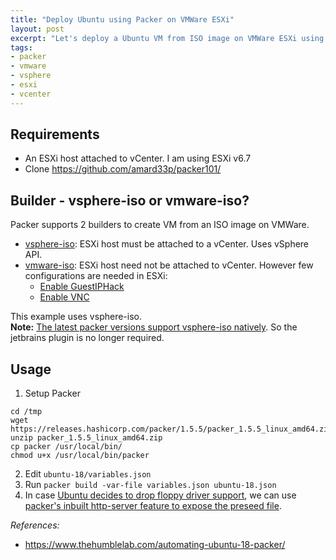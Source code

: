 ```yaml
---
title: "Deploy Ubuntu using Packer on VMWare ESXi"
layout: post
excerpt: "Let's deploy a Ubuntu VM from ISO image on VMWare ESXi using Packer "
tags:
- packer
- vmware
- vsphere
- esxi
- vcenter
---
```


## Requirements

* An ESXi host attached to vCenter. I am using ESXi v6.7
* Clone  <https://github.com/amard33p/packer101/>

## Builder - vsphere-iso or vmware-iso?

Packer supports 2 builders to create VM from an ISO image on VMWare.
- [vsphere-iso](https://packer.io/docs/builders/vsphere-iso.html): ESXi host must be attached to a vCenter. Uses vSphere API. 
- [vmware-iso](https://packer.io/docs/builders/vmware-iso.html): ESXi host need not be attached to vCenter. However few configurations are needed in ESXi:
  - [Enable GuestIPHack](https://packer.io/docs/builders/vmware-iso.html#:~:text=GuestIPHack)
  - [Enable VNC](http://www.supermaru.com/2017/07/enabling-vnc-esxi/)

This example uses vsphere-iso.  
**Note:** [The latest packer versions support vsphere-iso natively](https://github.com/hashicorp/packer/pull/8480). So the jetbrains plugin is no longer required.

## Usage

1. Setup Packer
  ```
  cd /tmp
  wget https://releases.hashicorp.com/packer/1.5.5/packer_1.5.5_linux_amd64.zip
  unzip packer_1.5.5_linux_amd64.zip
  cp packer /usr/local/bin/
  chmod u+x /usr/local/bin/packer
  ```
2. Edit `ubuntu-18/variables.json`
3. Run `packer build -var-file variables.json ubuntu-18.json`
4. In case [Ubuntu decides to drop floppy driver support](https://github.com/jetbrains-infra/packer-builder-vsphere/issues/176), we can use [packer's inbuilt http-server feature to expose the preseed file](https://github.com/amard33p/packer101/commit/e33cf2103eb74985947b175881fcdbeb20b96b44).

_References:_  
- <https://www.thehumblelab.com/automating-ubuntu-18-packer/>
